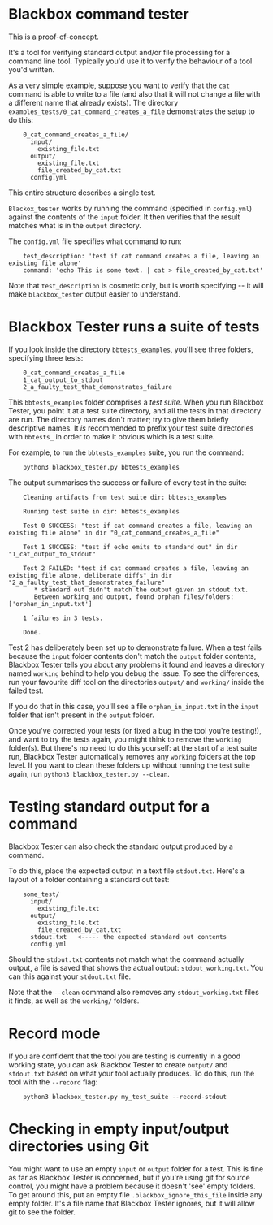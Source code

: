 # Blackbox command tester

This is a proof-of-concept.

It's a tool for verifying standard output and/or file processing for a command line tool. Typically you'd use it to verify the behaviour of a tool you'd
written.

As a very simple example, suppose you want to verify that the `cat` command is able to write to a file (and also that it will not change a
file with a different name that already exists). The directory `examples_tests/0_cat_command_creates_a_file` demonstrates the setup to do
this:

```
    0_cat_command_creates_a_file/
      input/
        existing_file.txt
      output/
        existing_file.txt
        file_created_by_cat.txt
      config.yml      
```

This entire structure describes a single test.

`Blackox_tester` works by running the command (specified in `config.yml`) against the contents of the `input` folder. It then verifies that
the result matches what is in the `output` directory.

The `config.yml` file specifies what command to run:

```
    test_description: 'test if cat command creates a file, leaving an existing file alone'
    command: 'echo This is some text. | cat > file_created_by_cat.txt'
```

Note that `test_description` is cosmetic only, but is worth specifying -- it will make `blackbox_tester` output easier to understand.

# Blackbox Tester runs a suite of tests

If you look inside the directory `bbtests_examples`, you'll see three folders, specifying three tests:

```
    0_cat_command_creates_a_file
    1_cat_output_to_stdout
    2_a_faulty_test_that_demonstrates_failure
```

This `bbtests_examples` folder comprises a *test suite*. When you run Blackbox Tester, you point it at a test suite directory, and all the
tests in that directory are run. The directory names don't matter; try to give them briefly descriptive names. It *is* recommended to prefix
your test suite directories with `bbtests_` in order to make it obvious which is a test suite.

For example, to run the `bbtests_examples` suite, you run the command:

```
    python3 blackbox_tester.py bbtests_examples
```

The output summarises the success or failure of every test in the suite:

```
    Cleaning artifacts from test suite dir: bbtests_examples
    
    Running test suite in dir: bbtests_examples
        
    Test 0 SUCCESS: "test if cat command creates a file, leaving an existing file alone" in dir "0_cat_command_creates_a_file"
    
    Test 1 SUCCESS: "test if echo emits to standard out" in dir "1_cat_output_to_stdout"
    
    Test 2 FAILED: "test if cat command creates a file, leaving an existing file alone, deliberate diffs" in dir "2_a_faulty_test_that_demonstrates_failure"
       * standard out didn't match the output given in stdout.txt.
       Between working and output, found orphan files/folders: ['orphan_in_input.txt']
    
    1 failures in 3 tests.
    
    Done.
```

Test 2 has deliberately been set up to demonstrate failure. When a test fails because the `input` folder contents don't match the `output`
folder contents, Blackbox Tester tells you about any problems it found and leaves a directory named `working` behind to help you debug the
issue. To see the differences, run your favourite diff tool on the directories `output/` and `working/` inside the failed test.

If you do that in this case, you'll see a file `orphan_in_input.txt` in the `input` folder that isn't present in the `output` folder.

Once you've corrected your tests (or fixed a bug in the tool you're testing!), and want to try the tests again, you might think to remove
the `working` folder(s). But there's no need to do this yourself: at the start of a test suite run, Blackbox Tester automatically removes
any `working` folders at the top level. If you want to clean these folders up without running the test suite again, run `python3 blackbox_tester.py --clean`.

# Testing standard output for a command

Blackbox Tester can also check the standard output produced by a command.

To do this, place the expected output in a text file `stdout.txt`. Here's a layout of a folder containing a standard out test:

```
    some_test/
      input/
        existing_file.txt
      output/
        existing_file.txt
        file_created_by_cat.txt
      stdout.txt   <----- the expected standard out contents
      config.yml      
```

Should the `stdout.txt` contents not match what the command actually output, a file is saved that shows the actual
output: `stdout_working.txt`. You can this against your `stdout.txt` file.

Note that the `--clean` command also removes any `stdout_working.txt` files it finds, as well as the `working/` folders.

# Record mode

If you are confident that the tool you are testing is currently in a good working state, you can ask Blackbox Tester to create `output/`
and `stdout.txt` based on what your tool actually produces. To do this, run the tool with the `--record` flag:

```
    python3 blackbox_tester.py my_test_suite --record-stdout
```

# Checking in empty input/output directories using Git

You might want to use an empty `input` or `output` folder for a test. This is fine as far as Blackbox Tester is concerned, but if you're
using git for source control, you might have a problem because it doesn't 'see' empty folders. To get around this, put an empty
file `.blackbox_ignore_this_file` inside any empty folder. It's a file name that Blackbox Tester ignores, but it will allow git to see the
folder.


